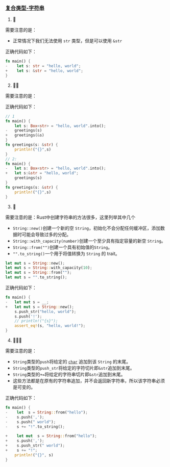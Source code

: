 ### [复合类型-字符串](https://zh.practice.rs/compound-types/string.html)

1. 🌟

需要注意的是：

- 正常情况下我们无法使用 `str` 类型，但是可以使用 `&str`

正确代码如下：

```rust
fn main() {
-    let s: str = "hello, world";
+    let s: &str = "hello, world";
}
```

2. 🌟🌟

需要注意的是：

正确代码如下：

```rust
// 1
fn main() {
    let s: Box<str> = "hello, world".into();
-   greetings(s)
+   greetings(&s)
}
fn greetings(s: &str) {
    println!("{}",s)
}
// 2: 
fn main() {
-   let s: Box<str> = "hello, world".into();
+   let s:&str = "hello, world";
    greetings(s)
}
fn greetings(s: &str) {
    println!("{}",s)
}
```

3. 🌟

需要注意的是：Rust中创建字符串的方法很多，这里列举其中几个

- `String::new()`创建一个新的空 `String`，初始化不会分配任何缓冲区，添加数据时可能会导致过多的分配。
- `String::with_capacity(number)`创建一个至少具有指定容量的新空 `String`。
- `String::from("")`创建一个具有初始值的`String`。
- `"".to_string()`一个用于将值转换为 `String` 的 trait。

```rust
let mut s = String::new();
let mut s = String::with_capacity(10);
let mut s = String::from("");
let mut s = "".to_string();
```

正确代码如下：

```rust
fn main() {
-   let mut s = __;
+   let mut s = String::new();
    s.push_str("hello, world");
    s.push('!');
    // println!("{s}");
    assert_eq!(s, "hello, world!");
}
```

4. 🌟🌟🌟

需要注意的是：

- `String`类型的`push`将给定的 [`char`](https://rustwiki.org/zh-CN/std/primitive.char.html) 追加到该 `String` 的末尾。
- `String`类型的`push_str`将给定的字符切片即`&str`追加到末尾。
- `String`类型的`+=`将给定的字符串切片即`&str`追加到末尾。
- 这些方法都是在原有的字符串追加，并不会返回新字符串，所以该字符串必须是可变的。

正确代码如下：

```rust
fn main() {
-    let  s = String::from("hello");
-    s.push(',');
-    s.push(" world");
-    s += "!".to_string();
    
+    let mut  s = String::from("hello");
+    s.push(',');
+    s.push_str(" world");
+	 s += "!";
    println!("{}", s)
}
```

